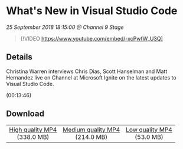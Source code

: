 # What's New in Visual Studio Code

*25 September 2018 18:15:00 @ Channel 9 Stage*

> [!VIDEO https://www.youtube.com/embed/-xcPwfW_U3Q]

## Details

<p>Christina Warren interviews Chris Dias, Scott Hanselman and Matt Hernandez live on Channel at Microsoft Ignite on the latest updates to Visual Studio Code.</p> (00:13:46)

## Download

||||
|:--:|:----:|:-:|
|[High quality MP4](https://sec.ch9.ms/ch9/cf3f/aa6c5a08-4efc-4441-8b4e-4c52119fcf3f/ch9d2s03_high.mp4)<br />(338.0 MB)|[Medium quality MP4](https://sec.ch9.ms/ch9/cf3f/aa6c5a08-4efc-4441-8b4e-4c52119fcf3f/ch9d2s03_mid.mp4)<br />(214.0 MB)|[Low quality MP4](https://sec.ch9.ms/ch9/cf3f/aa6c5a08-4efc-4441-8b4e-4c52119fcf3f/ch9d2s03.mp4)<br />(53.0 MB)|